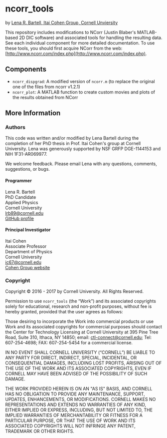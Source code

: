 # ncorr_tools
by [Lena R. Bartell, Itai Cohen Group, Cornell Unviersity](#authors)

This repository includes modifications to NCorr (Justin Blaber's MATLAB-based 2D DIC software) and associated tools for handling the resulting data. See each individual component for more detailed documentation. To use these tools, you should first acquire NCorr from the web: [http://www.ncorr.com/index.php](http://www.ncorr.com/index.php).

## Components

* `ncorr_dispgrad`: A modified version of `ncorr.m` (to replace the original one of the files from ncorr v1.2.1)
* `ncorr_plot`: A MATLAB function to create custom movies and plots of the results obtained from NCorr

## More Information

### Authors

This code was written and/or modified by Lena Bartell during the completion of her PhD thesis in Prof. Itai Cohen's group at Cornell University. Lena was generously supported by NSF GRFP DGE-1144153 and NIH 1F31-AR069977. 

We welcome feedback. Please email Lena with any questions, comments, suggestions, or bugs. 

#### Programmer

Lena R. Bartell  
PhD Candidate  
Applied Physics  
Cornell University  
lrb89@cornell.edu  
[GitHub profile](https://github.com/lbartell)

#### Principal Investigator

Itai Cohen  
Associate Professor  
Department of Physics  
Cornell University  
ic67@cornell.edu  
[Cohen Group website](http://cohengroup.lassp.cornell.edu/)

### Copyright
Copyright &copy; 2016 - 2017 by Cornell University. All Rights Reserved.
 
Permission to use `ncorr_tools` (the “Work”) and its associated copyrights solely for educational, research and non-profit purposes, without fee is hereby granted, provided that the user agrees as follows:
 
Those desiring to incorporate the Work into commercial products or use Work and its associated copyrights for commercial purposes should contact the Center for Technology Licensing at Cornell University at 395 Pine Tree Road, Suite 310, Ithaca, NY 14850; email: ctl-connect@cornell.edu; Tel: 607-254-4698; FAX: 607-254-5454 for a commercial license.
 
IN NO EVENT SHALL CORNELL UNIVERSITY (“CORNELL”) BE LIABLE TO ANY PARTY FOR DIRECT, INDIRECT, SPECIAL, INCIDENTAL, OR CONSEQUENTIAL DAMAGES, INCLUDING LOST PROFITS, ARISING OUT OF THE USE OF THE WORK AND ITS ASSOCIATED COPYRIGHTS, EVEN IF CORNELL MAY HAVE BEEN ADVISED OF THE POSSIBILITY OF SUCH DAMAGE.
 
THE WORK PROVIDED HEREIN IS ON AN "AS IS" BASIS, AND CORNELL HAS NO OBLIGATION TO PROVIDE ANY MAINTENANCE, SUPPORT, UPDATES, ENHANCEMENTS, OR MODIFICATIONS.  CORNELL MAKES NO REPRESENTATIONS AND EXTENDS NO WARRANTIES OF ANY KIND, EITHER IMPLIED OR EXPRESS, INCLUDING, BUT NOT LIMITED TO, THE IMPLIED WARRANTIES OF MERCHANTABILITY OR FITNESS FOR A PARTICULAR PURPOSE, OR THAT THE USE OF WORK AND ITS ASSOCIATED COPYRIGHTS WILL NOT INFRINGE ANY PATENT, TRADEMARK OR OTHER RIGHTS.